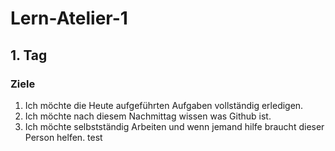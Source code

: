 # Lern-Atelier-1
## 1. Tag
### Ziele
1. Ich möchte die Heute aufgeführten Aufgaben vollständig erledigen.
2. Ich möchte nach diesem Nachmittag wissen was Github ist.
3. Ich möchte selbstständig Arbeiten und wenn jemand hilfe braucht dieser Person helfen.
test

